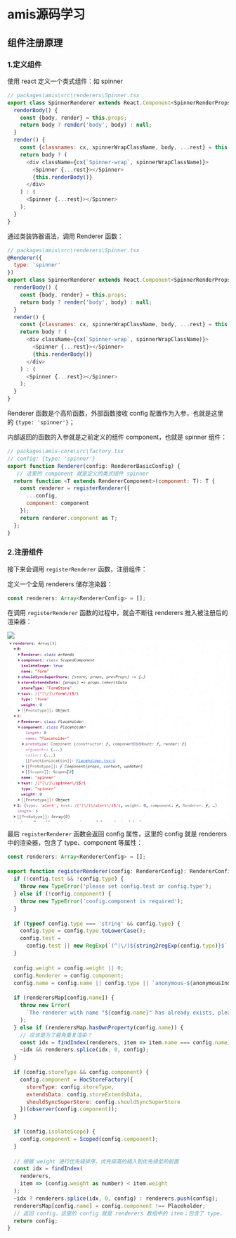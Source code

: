
# amis源码学习

## 组件注册原理

### 1.定义组件

使用 react 定义一个类式组件：如 spinner

```javascript
// packages\amis\src\renderers\Spinner.tsx
export class SpinnerRenderer extends React.Component<SpinnerRenderProps> {
  renderBody() {
    const {body, render} = this.props;
    return body ? render('body', body) : null;
  }
  render() {
    const {classnames: cx, spinnerWrapClassName, body, ...rest} = this.props;
    return body ? (
      <div className={cx(`Spinner-wrap`, spinnerWrapClassName)}>
        <Spinner {...rest}></Spinner>
        {this.renderBody()}
      </div>
    ) : (
      <Spinner {...rest}></Spinner>
    );
  }
}
```

通过类装饰器语法，调用 Renderer 函数：

```javascript
// packages\amis\src\renderers\Spinner.tsx
@Renderer({
  type: 'spinner'
})
export class SpinnerRenderer extends React.Component<SpinnerRenderProps> {
  renderBody() {
    const {body, render} = this.props;
    return body ? render('body', body) : null;
  }
  render() {
    const {classnames: cx, spinnerWrapClassName, body, ...rest} = this.props;
    return body ? (
      <div className={cx(`Spinner-wrap`, spinnerWrapClassName)}>
        <Spinner {...rest}></Spinner>
        {this.renderBody()}
      </div>
    ) : (
      <Spinner {...rest}></Spinner>
    );
  }
}
```

Renderer 函数是个高阶函数，外部函数接收 config 配置作为入参，也就是这里的 `{type: 'spinner'}`；

内部返回的函数的入参就是之前定义的组件 component，也就是 spinner 组件：

```javascript
// packages\amis-core\src\factory.tsx
// config: {type: 'spinner'}
export function Renderer(config: RendererBasicConfig) {
   // 这里的 component 就是定义的类式组件 spinner
  return function <T extends RendererComponent>(component: T): T {
    const renderer = registerRenderer({
      ...config,
      component: component
    });
    return renderer.component as T;
  };
}
```

### 2.注册组件

接下来会调用 `registerRenderer` 函数，注册组件：

定义一个全局 renderers 储存渲染器：

```javascript
const renderers: Array<RendererConfig> = [];
```

在调用  `registerRenderer` 函数的过程中，就会不断往 renderers 推入被注册后的渲染器：

![](C:\Users\666\AppData\Roaming\Typora\typora-user-images\image-20230426221711552.png)![1682519575604](image/amis学习笔记/1682519575604.png)

最后 `registerRenderer` 函数会返回 config 属性，这里的 config 就是 renderers 中的渲染器，包含了 type、component 等属性：

```javascript
const renderers: Array<RendererConfig> = [];

export function registerRenderer(config: RendererConfig): RendererConfig {
  if (!config.test && !config.type) {
    throw new TypeError('please set config.test or config.type');
  } else if (!config.component) {
    throw new TypeError('config.component is required');
  }

  if (typeof config.type === 'string' && config.type) {
    config.type = config.type.toLowerCase();
    config.test =
      config.test || new RegExp(`(^|\/)${string2regExp(config.type)}$`, 'i');
  }

  config.weight = config.weight || 0;
  config.Renderer = config.component;
  config.name = config.name || config.type || `anonymous-${anonymousIndex++}`;

  if (renderersMap[config.name]) {
    throw new Error(
      `The renderer with name "${config.name}" has already exists, please try another name!`
    );
  } else if (renderersMap.hasOwnProperty(config.name)) {
    // 应该是为了避免重复渲染？
    const idx = findIndex(renderers, item => item.name === config.name);
    ~idx && renderers.splice(idx, 0, config);
  }

  if (config.storeType && config.component) {
    config.component = HocStoreFactory({
      storeType: config.storeType,
      extendsData: config.storeExtendsData,
      shouldSyncSuperStore: config.shouldSyncSuperStore
    })(observer(config.component));
  }

  if (config.isolateScope) {
    config.component = Scoped(config.component);
  }

  // 根据 weight 进行优先级排序，优先级高的插入到优先级低的前面
  const idx = findIndex(
    renderers,
    item => (config.weight as number) < item.weight
  );
  ~idx ? renderers.splice(idx, 0, config) : renderers.push(config);
  renderersMap[config.name] = config.component !== Placeholder;
  // 返回 config，这里的 config 就是 renderers 数组中的 item；包含了 type、
  return config;
}
```
